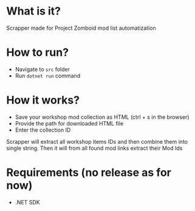 # What is it?
Scrapper made for Project Zomboid mod list automatization

# How to run?
- Navigate to `src` folder
- Run `dotnet run` command

# How it works?
- Save your workshop mod collection as HTML (ctrl + s in the browser)
- Provide the path for downloaded HTML file
- Enter the collection ID

Scrapper will extract all workshop items IDs and then combine them into single string.
Then it will from all found mod links extract their Mod Ids

# Requirements (no release as for now) 
- .NET SDK